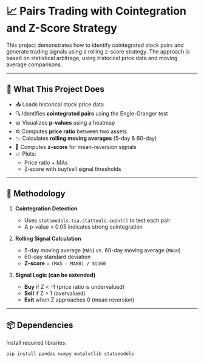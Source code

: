 # 📈 Pairs Trading with Cointegration and Z-Score Strategy

This project demonstrates how to identify cointegrated stock pairs and generate trading signals using a rolling z-score strategy. The approach is based on statistical arbitrage, using historical price data and moving average comparisons.

---

## 🧠 What This Project Does

- 📥 Loads historical stock price data
- 🔍 Identifies **cointegrated pairs** using the Engle-Granger test
- 📊 Visualizes **p-values** using a heatmap
- ⚙️ Computes **price ratio** between two assets
- 📉 Calculates **rolling moving averages** (5-day & 60-day)
- 📐 Computes **z-score** for mean-reversion signals
- 📈 Plots:
  - Price ratio + MAs
  - Z-score with buy/sell signal thresholds

---

## 🧪 Methodology

1. **Cointegration Detection**
   - Uses `statsmodels.tsa.stattools.coint()` to test each pair
   - A p-value < 0.05 indicates strong cointegration

2. **Rolling Signal Calculation**
   - 5-day moving average (`MA5`) vs. 60-day moving average (`MA60`)
   - 60-day standard deviation
   - **Z-score** = `(MA5 - MA60) / Std60`

3. **Signal Logic (can be extended)**
   - **Buy** if Z < -1 (price ratio is undervalued)
   - **Sell** if Z > 1 (overvalued)
   - **Exit** when Z approaches 0 (mean reversion)

---

## 📦 Dependencies

Install required libraries:

```bash
pip install pandas numpy matplotlib statsmodels

